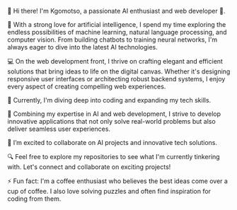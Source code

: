 👋 Hi there! I'm Kgomotso, a passionate AI enthusiast and web developer 🚀.

🤖 With a strong love for artificial intelligence, I spend my time exploring the endless possibilities of machine learning, natural language processing, and computer vision.
From building chatbots to training neural networks, I'm always eager to dive into the latest AI technologies.

💻 On the web development front, I thrive on crafting elegant and efficient solutions that bring ideas to life on the digital canvas. Whether it's designing responsive user interfaces
or architecting robust backend systems, I enjoy every aspect of creating compelling web experiences.

🌱 Currently, I'm diving deep into coding and expanding my tech skills.

🌟 Combining my expertise in AI and web development, I strive to develop innovative applications that not only solve real-world problems but also deliver seamless user experiences.

💞️ I’m excited to collaborate on AI projects and innovative tech solutions.

🔍 Feel free to explore my repositories to see what I'm currently tinkering with. Let's connect and collaborate on exciting projects!

⚡ Fun fact: I'm a coffee enthusiast who believes the best ideas come over a cup of coffee. I also love solving puzzles and often find inspiration for coding from them.
